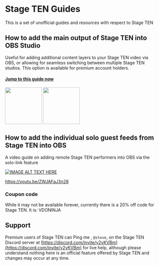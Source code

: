 # Stage TEN Guides

This is a set of unofficial guides and resources with respect to Stage TEN

## How to add the main output of Stage TEN into OBS Studio

Useful for adding additional content layers to your Stage TEN video via OBS, or allowing for seamless switching between multiple Stage TEN studios.  This option is available for premium account holders.

#### [Jump to this guide now](https://steveseguin.github.io/StageTEN-Guides/publishing-to-OBS) 

<img src="https://user-images.githubusercontent.com/2575698/203494522-90279f82-b99b-44f6-9851-90000c7a6835.png" height="120" /> <img src="https://user-images.githubusercontent.com/2575698/203503355-5e535be4-810b-4f47-ab9f-bd56465c85bd.png" height="120" />



## How to add the individual solo guest feeds from Stage TEN into OBS

A video guide on adding remote Stage TEN performers into OBS via the solo-link feature

[![IMAGE ALT TEXT HERE](https://i9.ytimg.com/vi_webp/ZWJAFaJ3n28/mqdefault.webp?v=638e75e7&sqp=COTRvJwG&rs=AOn4CLAgdsArO_jNC0bSYP7O6zRw2Zo1xw)](https://youtu.be/ZWJAFaJ3n28)

https://youtu.be/ZWJAFaJ3n28


### Coupon code

While it may not be available forever, currently there is a 20% off code for Stage TEN. It is: VDONINJA


## Support
Premium users of Stage TEN can Ping me , `@steve`,  on the Stage TEN Discord server at [https://discord.com/invite/y2yKVBm](https://discord.com/invite/y2yKVBm) for live help, although please understand nothing here is an official feature offered by Stage TEN and changes may occur at any time.

